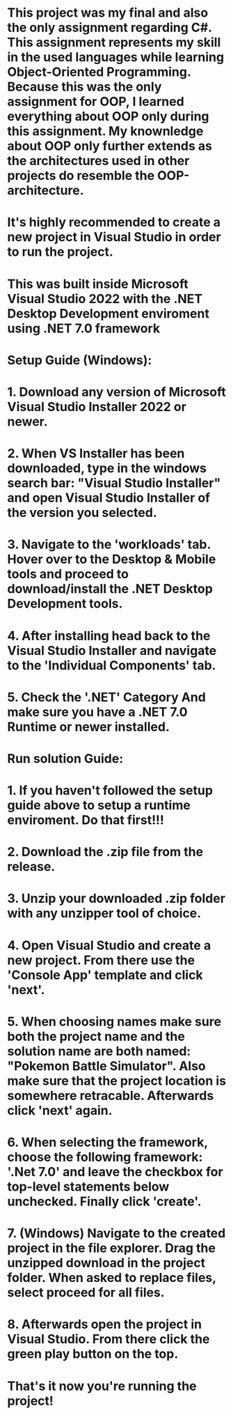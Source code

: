 # This project was my final and also the only assignment regarding C#. This assignment represents my skill in the used languages while learning Object-Oriented Programming. Because this was the only assignment for OOP, I learned everything about OOP only during this assignment. My knownledge about OOP only further extends as the architectures used in other projects do resemble the OOP-architecture.
# It's highly recommended to create a new project in Visual Studio in order to run the project.
# This was built inside Microsoft Visual Studio 2022 with the .NET Desktop Development enviroment using .NET 7.0 framework

# Setup Guide (Windows):
# 1. Download any version of Microsoft Visual Studio Installer 2022 or newer.
# 2. When VS Installer has been downloaded, type in the windows search bar: "Visual Studio Installer" and open Visual Studio Installer of the version you selected.
# 3. Navigate to the 'workloads' tab. Hover over to the Desktop & Mobile tools and proceed to download/install the .NET Desktop Development tools.
# 4. After installing head back to the Visual Studio Installer and navigate to the 'Individual Components' tab.
# 5. Check the '.NET' Category And make sure you have a .NET 7.0 Runtime or newer installed.

# Run solution Guide:
# 1. If you haven't followed the setup guide above to setup a runtime enviroment. Do that first!!!
# 2. Download the .zip file from the release.
# 3. Unzip your downloaded .zip folder with any unzipper tool of choice.
# 4. Open Visual Studio and create a new project. From there use the 'Console App' template and click 'next'.
# 5. When choosing names make sure both the project name and the solution name are both named: "Pokemon Battle Simulator". Also make sure that the project location is somewhere retracable. Afterwards click 'next' again.
# 6. When selecting the framework, choose the following framework: '.Net 7.0' and leave the checkbox for top-level statements below unchecked. Finally click 'create'.
# 7. (Windows) Navigate to the created project in the file explorer. Drag the unzipped download in the project folder. When asked to replace files, select proceed for all files.
# 8. Afterwards open the project in Visual Studio. From there click the green play button on the top.
# That's it now you're running the project!